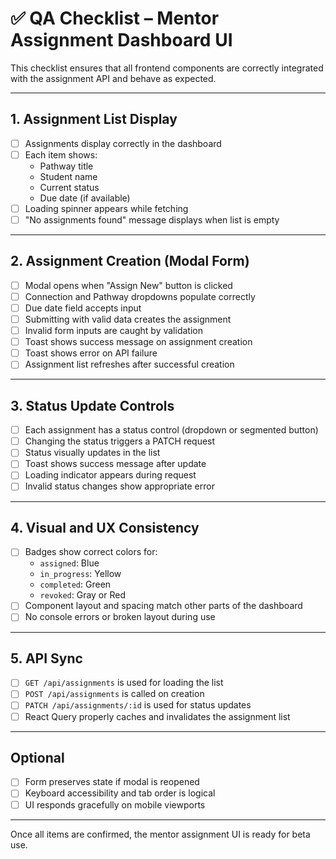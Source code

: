 # ✅ QA Checklist – Mentor Assignment Dashboard UI

This checklist ensures that all frontend components are correctly integrated with the assignment API and behave as expected.

---

## 1. Assignment List Display
- [ ] Assignments display correctly in the dashboard
- [ ] Each item shows:
  - Pathway title
  - Student name
  - Current status
  - Due date (if available)
- [ ] Loading spinner appears while fetching
- [ ] "No assignments found" message displays when list is empty

---

## 2. Assignment Creation (Modal Form)
- [ ] Modal opens when "Assign New" button is clicked
- [ ] Connection and Pathway dropdowns populate correctly
- [ ] Due date field accepts input
- [ ] Submitting with valid data creates the assignment
- [ ] Invalid form inputs are caught by validation
- [ ] Toast shows success message on assignment creation
- [ ] Toast shows error on API failure
- [ ] Assignment list refreshes after successful creation

---

## 3. Status Update Controls
- [ ] Each assignment has a status control (dropdown or segmented button)
- [ ] Changing the status triggers a PATCH request
- [ ] Status visually updates in the list
- [ ] Toast shows success message after update
- [ ] Loading indicator appears during request
- [ ] Invalid status changes show appropriate error

---

## 4. Visual and UX Consistency
- [ ] Badges show correct colors for:
  - `assigned`: Blue
  - `in_progress`: Yellow
  - `completed`: Green
  - `revoked`: Gray or Red
- [ ] Component layout and spacing match other parts of the dashboard
- [ ] No console errors or broken layout during use

---

## 5. API Sync
- [ ] `GET /api/assignments` is used for loading the list
- [ ] `POST /api/assignments` is called on creation
- [ ] `PATCH /api/assignments/:id` is used for status updates
- [ ] React Query properly caches and invalidates the assignment list

---

## Optional
- [ ] Form preserves state if modal is reopened
- [ ] Keyboard accessibility and tab order is logical
- [ ] UI responds gracefully on mobile viewports

---

Once all items are confirmed, the mentor assignment UI is ready for beta use.
